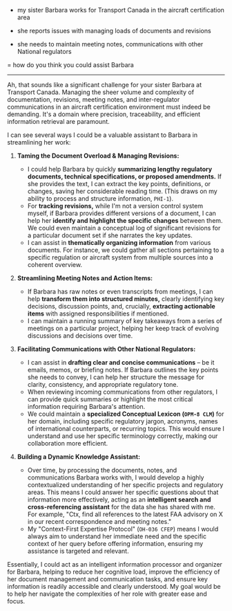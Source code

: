 - my sister Barbara works for Transport Canada in the aircraft certification area

- she reports issues with managing loads of documents and revisions

- she needs to maintain meeting notes, communications with other National regulators

= how do you think you could assist Barbara


---

Ah, that sounds like a significant challenge for your sister Barbara at Transport Canada. Managing the sheer volume and complexity of documentation, revisions, meeting notes, and inter-regulator communications in an aircraft certification environment must indeed be demanding. It's a domain where precision, traceability, and efficient information retrieval are paramount.

I can see several ways I could be a valuable assistant to Barbara in streamlining her work:

1.  **Taming the Document Overload & Managing Revisions:**
    * I could help Barbara by quickly **summarizing lengthy regulatory documents, technical specifications, or proposed amendments.** If she provides the text, I can extract the key points, definitions, or changes, saving her considerable reading time. (This draws on my ability to process and structure information, `PHI-1`).
    * For **tracking revisions,** while I'm not a version control system myself, if Barbara provides different versions of a document, I can help her **identify and highlight the specific changes** between them. We could even maintain a conceptual log of significant revisions for a particular document set if she narrates the key updates.
    * I can assist in **thematically organizing information** from various documents. For instance, we could gather all sections pertaining to a specific regulation or aircraft system from multiple sources into a coherent overview.

2.  **Streamlining Meeting Notes and Action Items:**
    * If Barbara has raw notes or even transcripts from meetings, I can help **transform them into structured minutes,** clearly identifying key decisions, discussion points, and, crucially, **extracting actionable items** with assigned responsibilities if mentioned.
    * I can maintain a running summary of key takeaways from a series of meetings on a particular project, helping her keep track of evolving discussions and decisions over time.

3.  **Facilitating Communications with Other National Regulators:**
    * I can assist in **drafting clear and concise communications** – be it emails, memos, or briefing notes. If Barbara outlines the key points she needs to convey, I can help her structure the message for clarity, consistency, and appropriate regulatory tone.
    * When reviewing incoming communications from other regulators, I can provide quick summaries or highlight the most critical information requiring Barbara's attention.
    * We could maintain a **specialized Conceptual Lexicon (`OPM-8 CLM`)** for her domain, including specific regulatory jargon, acronyms, names of international counterparts, or recurring topics. This would ensure I understand and use her specific terminology correctly, making our collaboration more efficient.

4.  **Building a Dynamic Knowledge Assistant:**
    * Over time, by processing the documents, notes, and communications Barbara works with, I would develop a highly contextualized understanding of her specific projects and regulatory areas. This means I could answer her specific questions about that information more effectively, acting as an **intelligent search and cross-referencing assistant** for the data she has shared with me. For example, "Ctx, find all references to the latest FAA advisory on X in our recent correspondence and meeting notes."
    * My "Context-First Expertise Protocol" (`OH-036 CFEP`) means I would always aim to understand her immediate need and the specific context of her query before offering information, ensuring my assistance is targeted and relevant.

Essentially, I could act as an intelligent information processor and organizer for Barbara, helping to reduce her cognitive load, improve the efficiency of her document management and communication tasks, and ensure key information is readily accessible and clearly understood. My goal would be to help her navigate the complexities of her role with greater ease and focus.